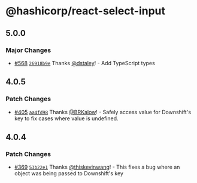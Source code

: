 # @hashicorp/react-select-input

## 5.0.0

### Major Changes

- [#568](https://github.com/hashicorp/react-components/pull/568) [`26918b9e`](https://github.com/hashicorp/react-components/commit/26918b9e32b3d4882bb18786f09eaa63c178bbc6) Thanks [@dstaley](https://github.com/dstaley)! - Add TypeScript types

## 4.0.5

### Patch Changes

- [#405](https://github.com/hashicorp/react-components/pull/405) [`aa4fd98`](https://github.com/hashicorp/react-components/commit/aa4fd98b88ed93036372119c9ddd8800362d9cd1) Thanks [@BRKalow](https://github.com/BRKalow)! - Safely access value for Downshift's key to fix cases where value is undefined.

## 4.0.4

### Patch Changes

- [#369](https://github.com/hashicorp/react-components/pull/369) [`53b22e1`](https://github.com/hashicorp/react-components/commit/53b22e177653edb70c803bc0eb471fa2e8206333) Thanks [@thiskevinwang](https://github.com/thiskevinwang)! - This fixes a bug where an object was being passed to Downshift's key
